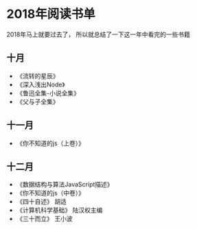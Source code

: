 # 2018年阅读书单

2018年马上就要过去了， 所以就总结了一下这一年中看完的一些书籍

## 十月

- 《流转的星辰》
- 《深入浅出Node》
- 《鲁迅全集-小说全集》
- 《父与子全集》

## 十一月

- 《你不知道的js（上卷）》

## 十二月

- 《数据结构与算法JavaScript描述》
- 《你不知道的js（中卷）》
- 《四十自述》 胡适
- 《计算机科学基础》 陆汉权主编
- 《三十而立》 王小波